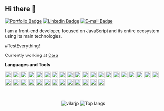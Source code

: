 ## Hi there 👋

[![Portfolio Badge](https://img.shields.io/badge/Portfolio-vilarjp.github.io-black)](https://vilarjp.github.io/)
[![Linkedin Badge](https://img.shields.io/badge/-LinkedIn-blue?style=flat-square&logo=Linkedin&logoColor=white&link=https://www.linkedin.com/in/joao-paulo-vilar/)](https://www.linkedin.com/in/joao-paulo-vilar/)
[![E-mail Badge](https://img.shields.io/badge/Mail-vilarjp@hotmail.com-black)](vilarjp@hotmail.com)

I am a front-end developer, focused on JavaScript and its entire ecosystem using its main technologies.

#TestEverything!

Currently working at <a href="https://www.linkedin.com/company/dasa" target="_blank">Dasa</a> 

**Languages and Tools**

<a href="https://developer.mozilla.org/en-US/docs/Web/JavaScript" title="JavaScript"><img src="https://github.com/tomchen/stack-icons/blob/master/logos/javascript.svg" alt="JavaScript" width="21px" height="21px"></a>
<a href="https://tc39.es/ecma262/" title="ECMAScript 6"><img src="https://github.com/tomchen/stack-icons/blob/master/logos/es6.svg" alt="ECMAScript 6" width="21px" height="21px"></a>
<a href="https://www.typescriptlang.org/" title="Typescript"><img src="https://github.com/tomchen/stack-icons/blob/master/logos/typescript-icon.svg" alt="Typescript" width="21px" height="21px"></a>
<a href="https://reactjs.org/" title="React"><img src="https://github.com/tomchen/stack-icons/blob/master/logos/react.svg" alt="React" width="21px" height="21px"></a>
<a href="https://redux.js.org/" title="Redux"><img src="https://github.com/tomchen/stack-icons/blob/master/logos/redux.svg" alt="Redux" width="21px" height="21px"></a>
<a href="https://mobx.js.org//" title="MobX"><img src="https://github.com/tomchen/stack-icons/blob/master/logos/mobx.svg" alt="MobX" width="21px" height="21px"></a>
<a href="https://nextjs.org/" title="Next.js"><img src="https://github.com/tomchen/stack-icons/blob/master/logos/nextjs.svg" alt="Next.js" width="21px" height="21px"></a>
<a href="https://vuejs.org/" title="Vue.js"><img src="https://github.com/tomchen/stack-icons/blob/master/logos/vue.svg" alt="Vue.js" width="21px" height="21px"></a>
<a href="https://nuxtjs.org/" title="Nuxt.js"><img src="https://github.com/tomchen/stack-icons/blob/master/logos/nuxt.svg" alt="Nuxt.js" width="21px" height="21px"></a>
<a href="https://www.w3.org/TR/CSS/" title="CSS3"><img src="https://github.com/tomchen/stack-icons/blob/master/logos/css-3.svg" alt="CSS3" width="21px" height="21px"></a>
<a href="https://sass-lang.com/" title="Sass"><img src="https://github.com/tomchen/stack-icons/blob/master/logos/sass.svg" alt="Sass" width="21px" height="21px"></a>
<a href="https://www.w3.org/TR/html5/" title="HTML5"><img src="https://github.com/tomchen/stack-icons/blob/master/logos/html-5.svg" alt="HTML5" width="21px" height="21px"></a>
<a href="https://nodejs.org/" title="Node.js"><img src="https://github.com/tomchen/stack-icons/blob/master/logos/nodejs-icon.svg" alt="Node.js" width="21px" height="21px"></a>
<a href="https://expressjs.com/" title="Express"><img src="https://github.com/tomchen/stack-icons/blob/master/logos/express.svg" alt="Express" width="21px" height="21px"></a>
<a href="https://graphql.org/" title="GraphQL"><img src="https://github.com/tomchen/stack-icons/blob/master/logos/graphql.svg" alt="GraphQL" width="21px" height="21px"></a>
<a href="https://www.apollographql.com/" title="Apollo"><img src="https://github.com/tomchen/stack-icons/blob/master/logos/apollostack.svg" alt="Apollo" width="21px" height="21px"></a>
<a href="https://www.docker.com/" title="docker"><img src="https://github.com/tomchen/stack-icons/blob/master/logos/docker-icon.svg" alt="docker" width="21px" height="21px"></a>
<a href="https://git-scm.com/" title="Git"><img src="https://github.com/tomchen/stack-icons/blob/master/logos/git-icon.svg" alt="Git" width="21px" height="21px"></a>
<a href="https://www.npmjs.com/" title="NPM"><img src="https://github.com/tomchen/stack-icons/blob/master/logos/npm.svg" alt="NPM" width="21px" height="21px"></a>
<a href="https://yarnpkg.com/" title="Yarn"><img src="https://github.com/tomchen/stack-icons/blob/master/logos/yarn.svg" alt="Yarn" width="21px" height="21px"></a>
<a href="https://webpack.js.org/" title="webpack"><img src="https://github.com/tomchen/stack-icons/blob/master/logos/webpack.svg" alt="webpack" width="21px" height="21px"></a>
<a href="https://babeljs.io/" title="Babel"><img src="https://github.com/tomchen/stack-icons/blob/master/logos/babel.svg" alt="Babel" width="21px" height="21px"></a>
<a href="https://eslint.org/" title="ESLint"><img src="https://github.com/tomchen/stack-icons/blob/master/logos/eslint.svg" alt="ESLint" width="21px" height="21px"></a>
<a href="https://prettier.io/" title="Prettier"><img src="https://github.com/tomchen/stack-icons/blob/master/logos/prettier.svg" alt="Prettier" width="21px" height="21px"></a>
<a href="https://jestjs.io/" title="Jest"><img src="https://github.com/tomchen/stack-icons/blob/master/logos/jest.svg" alt="Jest" width="21px" height="21px"></a>
<a href="https://www.cypress.io/" title="Cypress"><img src="https://github.com/tomchen/stack-icons/blob/master/logos/cypress.svg" alt="Cypress" width="21px" height="21px"></a>
<a href="https://code.visualstudio.com/" title="Visual Studio Code"><img src="https://github.com/tomchen/stack-icons/blob/master/logos/visual-studio-code.svg" alt="Visual Studio Code" width="21px" height="21px"></a>
<a href="https://ant.design/" title="Ant Design"><img src="https://github.com/tomchen/stack-icons/blob/master/logos/ant-design.svg" alt="Ant Design" width="21px" height="21px"></a>
<a href="https://azure.microsoft.com/" title="Microsoft Azure"><img src="https://github.com/tomchen/stack-icons/blob/master/logos/azure.svg" alt="Microsoft Azure" width="21px" height="21px"></a>
<a href="https://jenkins-ci.org/" title="Jenkins"><img src="https://github.com/tomchen/stack-icons/blob/master/logos/jenkins.svg" alt="Jenkins" width="21px" height="21px"></a>
<a href="https://travis-ci.org/" title="Travis CI"><img src="https://github.com/tomchen/stack-icons/blob/master/logos/travis-ci.svg" alt="Travis CI" width="21px" height="21px"></a>
<a href="https://coveralls.io/" title="Coveralls"><img src="https://github.com/tomchen/stack-icons/blob/master/logos/coveralls.svg" alt="Coveralls" width="21px" height="21px"></a>
<a href="https://about.gitlab.com/" title="Gitlab"><img src="https://github.com/tomchen/stack-icons/blob/master/logos/gitlab.svg" alt="Gitlab" width="21px" height="21px"></a>

<br />

<p align="center">
  <img src="https://github-readme-stats.vercel.app/api?username=vilarjp&show_icons=true&title_color=fff&icon_color=00d9ff&text_color=c9d1d9&bg_color=161b22" alt="vilarjp" />
    <img src="https://github-readme-stats.vercel.app/api/top-langs/?username=vilarjp&layout=compact&show_icons=true&title_color=fff&icon_color=fff&text_color=c9d1d9&bg_color=161b22" alt="Top langs" />
</p>
